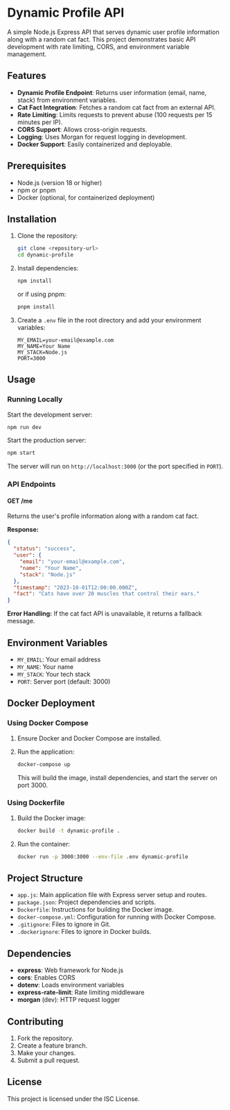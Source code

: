 # Dynamic Profile API

A simple Node.js Express API that serves dynamic user profile information along with a random cat fact. This project demonstrates basic API development with rate limiting, CORS, and environment variable management.

## Features

- **Dynamic Profile Endpoint**: Returns user information (email, name, stack) from environment variables.
- **Cat Fact Integration**: Fetches a random cat fact from an external API.
- **Rate Limiting**: Limits requests to prevent abuse (100 requests per 15 minutes per IP).
- **CORS Support**: Allows cross-origin requests.
- **Logging**: Uses Morgan for request logging in development.
- **Docker Support**: Easily containerized and deployable.

## Prerequisites

- Node.js (version 18 or higher)
- npm or pnpm
- Docker (optional, for containerized deployment)

## Installation

1. Clone the repository:

   ```bash
   git clone <repository-url>
   cd dynamic-profile
   ```

2. Install dependencies:

   ```bash
   npm install
   ```

   or if using pnpm:

   ```bash
   pnpm install
   ```

3. Create a `.env` file in the root directory and add your environment variables:
   ```
   MY_EMAIL=your-email@example.com
   MY_NAME=Your Name
   MY_STACK=Node.js
   PORT=3000
   ```

## Usage

### Running Locally

Start the development server:

```bash
npm run dev
```

Start the production server:

```bash
npm start
```

The server will run on `http://localhost:3000` (or the port specified in `PORT`).

### API Endpoints

#### GET /me

Returns the user's profile information along with a random cat fact.

**Response:**

```json
{
  "status": "success",
  "user": {
    "email": "your-email@example.com",
    "name": "Your Name",
    "stack": "Node.js"
  },
  "timestamp": "2023-10-01T12:00:00.000Z",
  "fact": "Cats have over 20 muscles that control their ears."
}
```

**Error Handling:**
If the cat fact API is unavailable, it returns a fallback message.

## Environment Variables

- `MY_EMAIL`: Your email address
- `MY_NAME`: Your name
- `MY_STACK`: Your tech stack
- `PORT`: Server port (default: 3000)

## Docker Deployment

### Using Docker Compose

1. Ensure Docker and Docker Compose are installed.

2. Run the application:

   ```bash
   docker-compose up
   ```

   This will build the image, install dependencies, and start the server on port 3000.

### Using Dockerfile

1. Build the Docker image:

   ```bash
   docker build -t dynamic-profile .
   ```

2. Run the container:
   ```bash
   docker run -p 3000:3000 --env-file .env dynamic-profile
   ```

## Project Structure

- `app.js`: Main application file with Express server setup and routes.
- `package.json`: Project dependencies and scripts.
- `Dockerfile`: Instructions for building the Docker image.
- `docker-compose.yml`: Configuration for running with Docker Compose.
- `.gitignore`: Files to ignore in Git.
- `.dockerignore`: Files to ignore in Docker builds.

## Dependencies

- **express**: Web framework for Node.js
- **cors**: Enables CORS
- **dotenv**: Loads environment variables
- **express-rate-limit**: Rate limiting middleware
- **morgan** (dev): HTTP request logger

## Contributing

1. Fork the repository.
2. Create a feature branch.
3. Make your changes.
4. Submit a pull request.

## License

This project is licensed under the ISC License.

